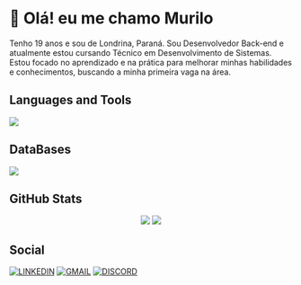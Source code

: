 # 👋 Olá! eu me chamo Murilo

Tenho 19 anos e sou de Londrina, Paraná.
Sou Desenvolvedor Back-end e atualmente estou cursando Técnico em Desenvolvimento de Sistemas.
Estou focado no aprendizado e na prática para melhorar minhas habilidades e conhecimentos, buscando a minha primeira vaga na área.  

## Languages and Tools

<img src="https://skillicons.dev/icons?i=java,js,html,css,git,docker,spring,idea,vscode,postman,github" />

## DataBases

<img src="https://skillicons.dev/icons?i=mysql,postgres,mongo" />

## GitHub Stats

<div align="center">
    <tr>
      <td>
        <img src="https://github-readme-stats.vercel.app/api?username=MuriloFelipe-S&theme=tokyonight&hide_border=true&include_all_commits=false&count_private=false"/>
      </td>
      <td>
        <img src="https://github-readme-streak-stats.herokuapp.com/?user=MuriloFelipe-S&theme=tokyonight&hide_border=true"/>
      </td>
    </tr>
</div>

## Social

[![LINKEDIN](https://go-skill-icons.vercel.app/api/icons?i=linkedin)](https://www.linkedin.com/in/murilofelipe/)
[![GMAIL](https://skillicons.dev/icons?i=gmail)](mailto:felipemurilo6@gmail.com)
[![DISCORD](https://skillicons.dev/icons?i=discord)](https://discord.com/users/546051667561545739)
